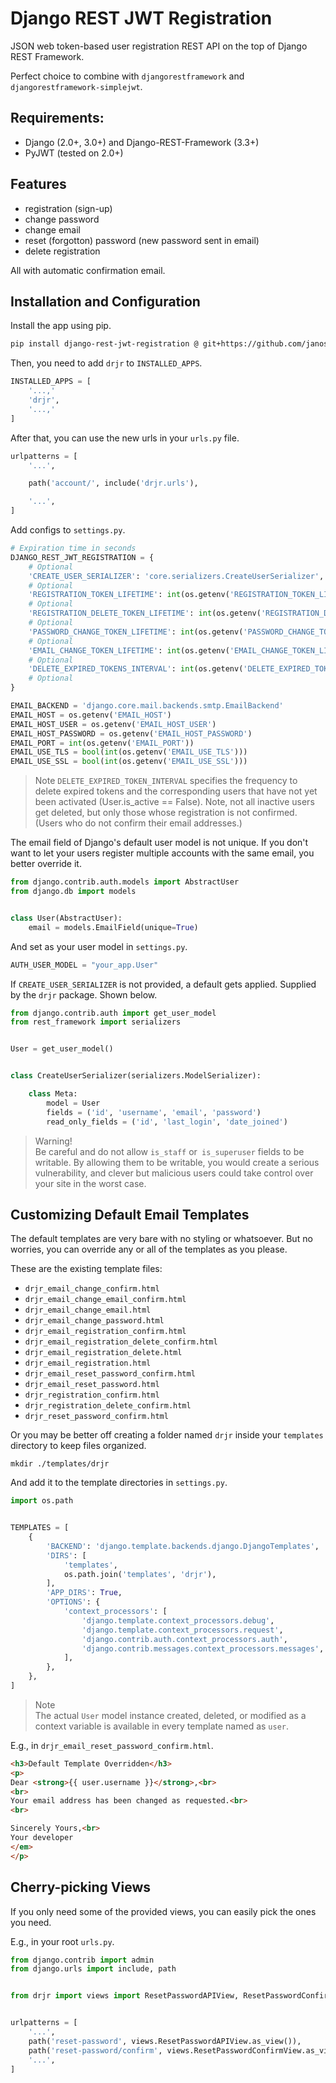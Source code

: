 # Django REST JWT Registration

JSON web token-based user registration REST API on the top of Django REST Framework.

Perfect choice to combine with `djangorestframework`
and `djangorestframework-simplejwt`.

## Requirements:
- Django (2.0+, 3.0+) and Django-REST-Framework (3.3+)
- PyJWT (tested on 2.0+)

## Features
- registration (sign-up)
- change password
- change email
- reset (forgotton) password (new password sent in email)
- delete registration

All with automatic confirmation email.

## Installation and Configuration

Install the app using pip.

```sh
pip install django-rest-jwt-registration @ git+https://github.com/janos-gonye/django-rest-jwt-registration.git@main
```

Then, you need to add `drjr` to `INSTALLED_APPS`.

```py
INSTALLED_APPS = [
    '...,'
    'drjr',
    '...,'
]
```

After that, you can use the new urls in your `urls.py` file.

```py
urlpatterns = [
    '...',

    path('account/', include('drjr.urls'),

    '...',
]
```

Add configs to `settings.py`.

```py
# Expiration time in seconds
DJANGO_REST_JWT_REGISTRATION = {
    # Optional
    'CREATE_USER_SERIALIZER': 'core.serializers.CreateUserSerializer',
    # Optional
    'REGISTRATION_TOKEN_LIFETIME': int(os.getenv('REGISTRATION_TOKEN_LIFETIME', '3600')),
    # Optional
    'REGISTRATION_DELETE_TOKEN_LIFETIME': int(os.getenv('REGISTRATION_DELETE_TOKEN_LIFETIME', '3600')),
    # Optional
    'PASSWORD_CHANGE_TOKEN_LIFETIME': int(os.getenv('PASSWORD_CHANGE_TOKEN_LIFETIME', '3600')),
    # Optional
    'EMAIL_CHANGE_TOKEN_LIFETIME': int(os.getenv('EMAIL_CHANGE_TOKEN_LIFETIME', '3600')),
    # Optional
    'DELETE_EXPIRED_TOKENS_INTERVAL': int(os.getenv('DELETE_EXPIRED_TOKENS_INTERVAL', '60')),
    # Optional
}

EMAIL_BACKEND = 'django.core.mail.backends.smtp.EmailBackend'
EMAIL_HOST = os.getenv('EMAIL_HOST')
EMAIL_HOST_USER = os.getenv('EMAIL_HOST_USER')
EMAIL_HOST_PASSWORD = os.getenv('EMAIL_HOST_PASSWORD')
EMAIL_PORT = int(os.getenv('EMAIL_PORT'))
EMAIL_USE_TLS = bool(int(os.getenv('EMAIL_USE_TLS')))
EMAIL_USE_SSL = bool(int(os.getenv('EMAIL_USE_SSL')))
```

> Note
`DELETE_EXPIRED_TOKEN_INTERVAL` specifies the frequency to delete expired
tokens and the corresponding users that have not yet been activated
(User.is_active == False). Note, not all inactive users get deleted, but only
those whose registration is not confirmed.
(Users who do not confirm their email addresses.)

The email field of Django's default user model is not unique. If you don't want
to let your users register multiple accounts with the same email, you better override it.

```py
from django.contrib.auth.models import AbstractUser
from django.db import models


class User(AbstractUser):
    email = models.EmailField(unique=True)
```

And set as your user model in `settings.py`.

```py
AUTH_USER_MODEL = "your_app.User"
```

If `CREATE_USER_SERIALIZER` is not provided, a default gets applied.
Supplied by the `drjr` package. Shown below.

```py
from django.contrib.auth import get_user_model
from rest_framework import serializers


User = get_user_model()


class CreateUserSerializer(serializers.ModelSerializer):

    class Meta:
        model = User
        fields = ('id', 'username', 'email', 'password')
        read_only_fields = ('id', 'last_login', 'date_joined')
```

> Warning!<br>
Be careful and do not allow `is_staff` or` is_superuser` fields to be writable.
By allowing them to be writable, you would create a serious vulnerability,
and clever but malicious users could take control over your site in the worst case.

## Customizing Default Email Templates

The default templates are very bare with no styling or whatsoever.
But no worries, you can override any or all of the templates as you please.

These are the existing template files:

- `drjr_email_change_confirm.html`
- `drjr_email_change_email_confirm.html`
- `drjr_email_change_email.html`
- `drjr_email_change_password.html`
- `drjr_email_registration_confirm.html`
- `drjr_email_registration_delete_confirm.html`
- `drjr_email_registration_delete.html`
- `drjr_email_registration.html`
- `drjr_email_reset_password_confirm.html`
- `drjr_email_reset_password.html`
- `drjr_registration_confirm.html`
- `drjr_registration_delete_confirm.html`
- `drjr_reset_password_confirm.html`

Or you may be better off creating a folder named `drjr` inside your
`templates` directory to keep files organized.

```
mkdir ./templates/drjr
```

And add it to the template directories in `settings.py`.

```py
import os.path


TEMPLATES = [
    {
        'BACKEND': 'django.template.backends.django.DjangoTemplates',
        'DIRS': [
            'templates',
            os.path.join('templates', 'drjr'),
        ],
        'APP_DIRS': True,
        'OPTIONS': {
            'context_processors': [
                'django.template.context_processors.debug',
                'django.template.context_processors.request',
                'django.contrib.auth.context_processors.auth',
                'django.contrib.messages.context_processors.messages',
            ],
        },
    },
]
```

> Note<br>
The actual `User` model instance created, deleted, or modified as a context variable is available in every template named as `user`.

E.g., in `drjr_email_reset_password_confirm.html`.

```html
<h3>Default Template Overridden</h3>
<p>
Dear <strong>{{ user.username }}</strong>,<br>
<br>
Your email address has been changed as requested.<br>
<br>

Sincerely Yours,<br>
Your developer
</em>
</p>
```

## Cherry-picking Views

If you only need some of the provided views, you can easily pick the ones you need.

E.g., in your root `urls.py`.

```py
from django.contrib import admin
from django.urls import include, path


from drjr import views import ResetPasswordAPIView, ResetPasswordConfirmView


urlpatterns = [
    '...',
    path('reset-password', views.ResetPasswordAPIView.as_view()),
    path('reset-password/confirm', views.ResetPasswordConfirmView.as_view()),
    '...',
]
```
